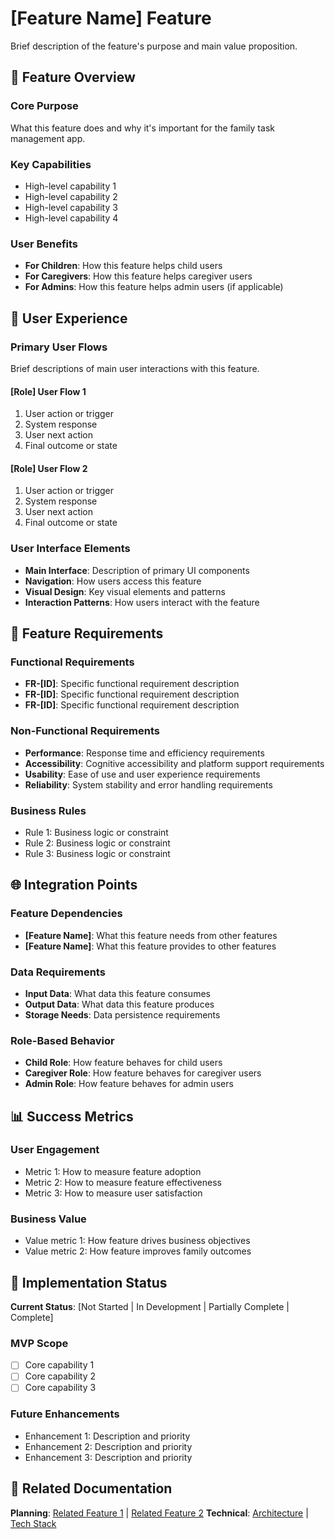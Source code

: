 # [Feature Name] Feature

Brief description of the feature's purpose and main value proposition.

## 🎯 Feature Overview

### Core Purpose
What this feature does and why it's important for the family task management app.

### Key Capabilities
- High-level capability 1
- High-level capability 2  
- High-level capability 3
- High-level capability 4

### User Benefits
- **For Children**: How this feature helps child users
- **For Caregivers**: How this feature helps caregiver users
- **For Admins**: How this feature helps admin users (if applicable)

## 📱 User Experience

### Primary User Flows
Brief descriptions of main user interactions with this feature.

#### [Role] User Flow 1
1. User action or trigger
2. System response
3. User next action
4. Final outcome or state

#### [Role] User Flow 2
1. User action or trigger
2. System response
3. User next action
4. Final outcome or state

### User Interface Elements
- **Main Interface**: Description of primary UI components
- **Navigation**: How users access this feature
- **Visual Design**: Key visual elements and patterns
- **Interaction Patterns**: How users interact with the feature

## 🔧 Feature Requirements

### Functional Requirements
- **FR-[ID]**: Specific functional requirement description
- **FR-[ID]**: Specific functional requirement description
- **FR-[ID]**: Specific functional requirement description

### Non-Functional Requirements
- **Performance**: Response time and efficiency requirements
- **Accessibility**: Cognitive accessibility and platform support requirements
- **Usability**: Ease of use and user experience requirements
- **Reliability**: System stability and error handling requirements

### Business Rules
- Rule 1: Business logic or constraint
- Rule 2: Business logic or constraint
- Rule 3: Business logic or constraint

## 🌐 Integration Points

### Feature Dependencies
- **[Feature Name]**: What this feature needs from other features
- **[Feature Name]**: What this feature provides to other features

### Data Requirements
- **Input Data**: What data this feature consumes
- **Output Data**: What data this feature produces
- **Storage Needs**: Data persistence requirements

### Role-Based Behavior
- **Child Role**: How feature behaves for child users
- **Caregiver Role**: How feature behaves for caregiver users
- **Admin Role**: How feature behaves for admin users

## 📊 Success Metrics

### User Engagement
- Metric 1: How to measure feature adoption
- Metric 2: How to measure feature effectiveness
- Metric 3: How to measure user satisfaction

### Business Value
- Value metric 1: How feature drives business objectives
- Value metric 2: How feature improves family outcomes

## 🚧 Implementation Status

**Current Status**: [Not Started | In Development | Partially Complete | Complete]

### MVP Scope
- [ ] Core capability 1
- [ ] Core capability 2
- [ ] Core capability 3

### Future Enhancements
- Enhancement 1: Description and priority
- Enhancement 2: Description and priority
- Enhancement 3: Description and priority

## 🔗 Related Documentation

**Planning**: [Related Feature 1](feature-1.md) | [Related Feature 2](feature-2.md)
**Technical**: [Architecture](../../docs/architecture.md) | [Tech Stack](../../docs/tech-stack.md)